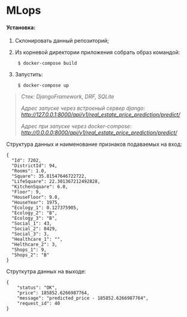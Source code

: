 # MLops

#### Установка:
1. Склонировать данный репозиторий;
2. Из корневой директории приложения собрать образ командой:

        $ docker-compose build
3. Запустить:

        $ docker-compose up
 

>_Стек: DjangoFramework, DRF, SQLite_
>
>_Адрес запуске через встроеный сервер django:_
>_http://127.0.0.1:8000/api/v1/real_estate_price_prediction/predict/_
>
>_Адрес при запуске через docker-compose:_ 
>_http://0.0.0.0:8000/api/v1/real_estate_price_prediction/predict/_

Структура данных и наименование признаков подаваемых на вход:

    {
      "Id": 7202,
      "DistrictId": 94,
      "Rooms": 1.0,
      "Square": 35.81547646722722,
      "LifeSquare": 22.301367212492828,
      "KitchenSquare": 6.0,
      "Floor": 9,
      "HouseFloor": 9.0,
      "HouseYear": 1975,
      "Ecology_1": 0.127375905,
      "Ecology_2": "B",
      "Ecology_3": "B",
      "Social_1": 43,
      "Social_2": 8429,
      "Social_3": 3,
      "Healthcare_1": "",
      "Helthcare_2": 3,
      "Shops_1": 9,
      "Shops_2": "B"
    }

Струткутра данных на выходе:

    {
        "status": "OK",
        "price": 185852.6266987764,
        "message": "predicted_price - 185852.6266987764",
        "request_id": 40
    }

